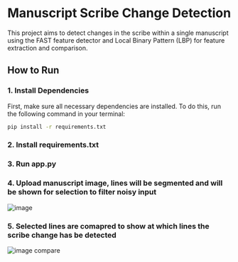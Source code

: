 # Manuscript Scribe Change Detection

This project aims to detect changes in the scribe within a single manuscript using the FAST feature detector and Local Binary Pattern (LBP) for feature extraction and comparison.

## How to Run

### 1. Install Dependencies
First, make sure all necessary dependencies are installed. To do this, run the following command in your terminal:

```bash
pip install -r requirements.txt
```
### 2. Install requirements.txt
### 3. Run app.py
### 4. Upload manuscript image, lines will be segmented and will be shown for selection to filter noisy input
   ![image](https://github.com/user-attachments/assets/20512c20-84fa-4cc5-bda3-efdd8b04f2b0)
### 5. Selected lines are comapred to show at which lines the scribe change has be detected
   ![image](https://github.com/user-attachments/assets/8708f19f-1458-48cd-871e-4da64596636a) compare

